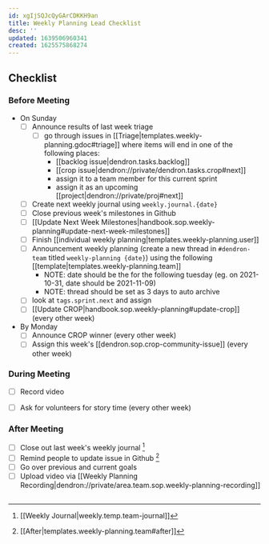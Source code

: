 ```yaml
---
id: xgIjSQJcQyGArCDKKH9an
title: Weekly Planning Lead Checklist
desc: ''
updated: 1639506960341
created: 1625575868274
---
```


## Checklist

### Before Meeting

- On Sunday
  - [ ] Announce results of last week triage
    - [ ] go through issues in [[Triage|templates.weekly-planning.gdoc#triage]] where items will end in one of the following places:
        - [[backlog issue|dendron.tasks.backlog]]
        - [[crop issue|dendron://private/dendron.tasks.crop#next]]
        - assign it to a team member for this current sprint
        - assign it as an upcoming [[project|dendron://private/proj#next]]
  - [ ] Create next weekly journal using `weekly.journal.{date}` 
  - [ ] Close previous week's milestones in Github
  - [ ] [[Update Next Week Milestones|handbook.sop.weekly-planning#update-next-week-milestones]]
  - [ ] Finish [[individual weekly planning|templates.weekly-planning.user]]
  - [ ] Announcement weekly planning (create a new thread in `#dendron-team` titled `weekly-planning {date}`) using the following [[template|templates.weekly-planning.team]]
      - NOTE: date should be the for the following tuesday (eg. on 2021-10-31, date should be 2021-11-09)
      - NOTE: thread should be set as 3 days to auto archive
  - [ ] look at `tags.sprint.next` <!-- [[tags.sprint.next]] --> and assign
  - [ ] [[Update CROP|handbook.sop.weekly-planning#update-crop]] (every other week)

- By Monday
  - [ ] Announce CROP winner (every other week)
  - [ ] Assign this week's [[dendron.sop.crop-community-issue]] (every other week)

### During Meeting
- [ ] Record video
- [ ] Ask for volunteers for story time (every other week)


### After Meeting
<!-- 
Aspirational, we don't do this right now
- [ ] Ensure current [milestone](https://github.com/dendronhq/dendron/milestones) tasks are in the weekly journal
- [ ] Update [[rfc]] so it's current.
-->
- [ ] Close out last week's weekly journal [^1]
- [ ] Remind people to update issue in Github [^2] 
- [ ] Go over previous and current goals 
- [ ] Upload video via [[Weekly Planning Recording|dendron://private/area.team.sop.weekly-planning-recording]]

##

[^1]: [[Weekly Journal|weekly.temp.team-journal]] 
[^2]: [[After|templates.weekly-planning.team#after]]
[^meet-gdoc]: [meet gdoc](https://docs.google.com/document/d/1GEZfMMHLmz5AIvGoZrjM24TL7r_XjlmuerjEa2L9Pmo/edit#)
